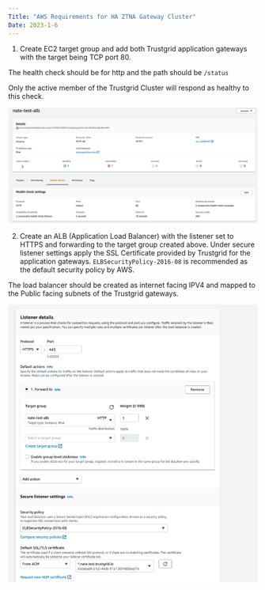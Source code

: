 ```yaml
---
Title: "AWS Requirements for HA ZTNA Gateway Cluster"
Date: 2023-1-6
---
```

1. Create EC2 target group and add both Trustgrid application gateways with the target being TCP port 80.

The health check should be for http and the path should be `/status`

Only the active member of the Trustgrid Cluster will respond as healthy to this check. 

![img](nate-test.png)

2. Create an ALB (Application Load Balancer) with the listener set to HTTPS and forwarding to the target group created above. Under secure listener settings apply the SSL Certificate provided by Trustgrid for the application gateways. `ELBSecurityPolicy-2016-08` is recommended as the default security policy by AWS.  

The load balancer should be created as internet facing IPV4 and mapped to the Public facing subnets of the Trustgrid gateways.

![img](listener-details.png)


